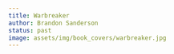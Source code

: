 ```yaml
---
title: Warbreaker
author: Brandon Sanderson
status: past
image: assets/img/book_covers/warbreaker.jpg
---
```

